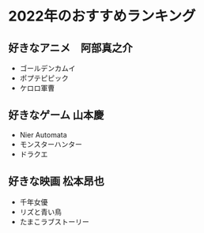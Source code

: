 # 2022年のおすすめランキング

## 好きなアニメ　阿部真之介
- ゴールデンカムイ
- ポプテピピック
- ケロロ軍曹

## 好きなゲーム 山本慶
- Nier Automata
- モンスターハンター
- ドラクエ

## 好きな映画 松本昂也
- 千年女優
- リズと青い鳥
- たまこラブストーリー



